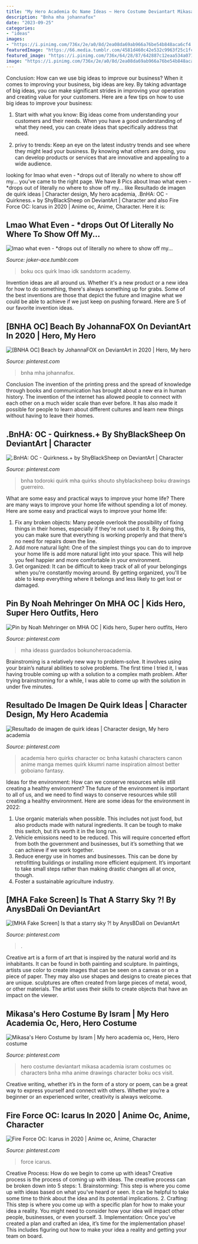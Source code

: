 ```yaml
---
title: "My Hero Academia Oc Name Ideas ~ Hero Costume Deviantart Mikasa Academia Isram Costumes Oc Characters Bnha Mha Anime Drawings Character Boku Ocs Visit"
description: "Bnha mha johannafox"
date: "2023-09-25"
categories:
- "ideas"
images:
- "https://i.pinimg.com/736x/2e/a0/8d/2ea08da69ab966a76be54b848aca6cf4.jpg"
featuredImage: "https://66.media.tumblr.com/4581d460c42e532c9963f25c1fc63672/tumblr_osx937M3kU1rrnjnbo6_1280.png"
featured_image: "https://i.pinimg.com/736x/64/28/87/642887c12eaa534a071081f15949cee1.jpg"
image: "https://i.pinimg.com/736x/2e/a0/8d/2ea08da69ab966a76be54b848aca6cf4.jpg"
---
```



Conclusion: How can we use big ideas to improve our business?
When it comes to improving your business, big ideas are key. By taking advantage of big ideas, you can make significant strides in improving your operation and creating value for your customers. Here are a few tips on how to use big ideas to improve your business:
1. Start with what you know: Big ideas come from understanding your customers and their needs. When you have a good understanding of what they need, you can create ideas that specifically address that need.

2. privy to trends: Keep an eye on the latest industry trends and see where they might lead your business. By knowing what others are doing, you can develop products or services that are innovative and appealing to a wide audience.


	

		
looking for lmao what even - *drops out of literally no where to show off my... you've came to the right page. We have 8 Pics about lmao what even - *drops out of literally no where to show off my... like Resultado de imagen de quirk ideas | Character design, My hero academia, .BnHA: OC - Quirkness.+ by ShyBlackSheep on DeviantArt | Character and also Fire Force OC: Icarus in 2020 | Anime oc, Anime, Character. Here it is:
		
    
## Lmao What Even - *drops Out Of Literally No Where To Show Off My...

<img loading=lazy src="https://66.media.tumblr.com/4581d460c42e532c9963f25c1fc63672/tumblr_osx937M3kU1rrnjnbo6_1280.png" onerror="this.onerror=null;this.src='https://tse1.mm.bing.net/th?id=OIP.-ccqP95-EMs0JCG8LobpZQHaFj&amp;pid=15.1';" alt="lmao what even - *drops out of literally no where to show off my...">

_Source: joker-ace.tumblr.com_

>boku ocs quirk lmao idk sandstorm academy. 

	

Invention ideas are all around us. Whether it's a new product or a new idea for how to do something, there's always something up for grabs. Some of the best inventions are those that depict the future and imagine what we could be able to achieve if we just keep on pushing forward. Here are 5 of our favorite invention ideas.

    
## [BNHA OC] Beach By JohannaFOX On DeviantArt In 2020 | Hero, My Hero

<img loading=lazy src="https://i.pinimg.com/736x/2e/a0/8d/2ea08da69ab966a76be54b848aca6cf4.jpg" onerror="this.onerror=null;this.src='https://tse4.mm.bing.net/th?id=OIP.XgsW0FBteP76HZG0VYtiDwHaIV&amp;pid=15.1';" alt="[BNHA OC] Beach by JohannaFOX on DeviantArt in 2020 | Hero, My hero">

_Source: pinterest.com_

>bnha mha johannafox. 

	

Conclusion
The invention of the printing press and the spread of knowledge through books and communication has brought about a new era in human history. The invention of the internet has allowed people to connect with each other on a much wider scale than ever before. It has also made it possible for people to learn about different cultures and learn new things without having to leave their homes.

    
## .BnHA: OC - Quirkness.+ By ShyBlackSheep On DeviantArt | Character

<img loading=lazy src="https://i.pinimg.com/736x/a4/3c/b7/a43cb72db6f7d04da8d02d194a10e169.jpg" onerror="this.onerror=null;this.src='https://tse1.mm.bing.net/th?id=OIP.Omvnh_jBQrge_wl9Y1uVJQHaNw&amp;pid=15.1';" alt=".BnHA: OC - Quirkness.+ by ShyBlackSheep on DeviantArt | Character">

_Source: pinterest.com_

>bnha todoroki quirk mha quirks shouto shyblacksheep boku drawings guerreiro. 

	

What are some easy and practical ways to improve your home life?
There are many ways to improve your home life without spending a lot of money. Here are some easy and practical ways to improve your home life: 
1. Fix any broken objects: Many people overlook the possibility of fixing things in their homes, especially if they're not used to it. By doing this, you can make sure that everything is working properly and that there's no need for repairs down the line. 
2. Add more natural light: One of the simplest things you can do to improve your home life is add more natural light into your space. This will help you feel happier and more comfortable in your environment. 
3. Get organized: It can be difficult to keep track of all of your belongings when you're constantly moving around. By getting organized, you'll be able to keep everything where it belongs and less likely to get lost or damaged.

    
## Pin By Noah Mehringer On MHA OC | Kids Hero, Super Hero Outfits, Hero

<img loading=lazy src="https://i.pinimg.com/736x/fa/ab/d1/faabd1864d1e170a7a426bbd55619f71.jpg" onerror="this.onerror=null;this.src='https://tse2.mm.bing.net/th?id=OIP.yIcI7UAzB8PqmezEu3XJ2QHaKd&amp;pid=15.1';" alt="Pin by Noah Mehringer on MHA OC | Kids hero, Super hero outfits, Hero">

_Source: pinterest.com_

>mha ideass guardados bokunoheroacademia. 

	

Brainstroming is a relatively new way to problem-solve. It involves using your brain’s natural abilities to solve problems. The first time I tried it, I was having trouble coming up with a solution to a complex math problem. After trying brainstroming for a while, I was able to come up with the solution in under five minutes.

    
## Resultado De Imagen De Quirk Ideas | Character Design, My Hero Academia

<img loading=lazy src="https://i.pinimg.com/736x/17/db/83/17db83aace70813351135493b57205e2.jpg" onerror="this.onerror=null;this.src='https://tse1.mm.bing.net/th?id=OIP.5WepJWZfoNXUcvcItnonlAHaKN&amp;pid=15.1';" alt="Resultado de imagen de quirk ideas | Character design, My hero academia">

_Source: pinterest.com_

>academia hero quirks character oc bnha katashi characters canon anime manga memes quirk kkumri name inspiration almost better goboiano fantasy. 

	

Ideas for the environment: How can we conserve resources while still creating a healthy environment?
The future of the environment is important to all of us, and we need to find ways to conserve resources while still creating a healthy environment. Here are some ideas for the environment in 2022: 
1. Use organic materials when possible. This includes not just food, but also products made with natural ingredients. It can be tough to make this switch, but it’s worth it in the long run. 
2. Vehicle emissions need to be reduced. This will require concerted effort from both the government and businesses, but it’s something that we can achieve if we work together. 
3. Reduce energy use in homes and businesses. This can be done by retrofitting buildings or installing more efficient equipment. It’s important to take small steps rather than making drastic changes all at once, though. 
4. Foster a sustainable agriculture industry.

    
## [MHA Fake Screen] Is That A Starry Sky ?! By AnysBDali On DeviantArt

<img loading=lazy src="https://i.pinimg.com/736x/9c/0f/0e/9c0f0efbc3ea951a18c5781d6476c53c.jpg" onerror="this.onerror=null;this.src='https://tse2.mm.bing.net/th?id=OIP.3XWK3gwv4-D3u42GD_QguwHaEK&amp;pid=15.1';" alt="[MHA Fake Screen] Is that a starry sky ?! by AnysBDali on DeviantArt">

_Source: pinterest.com_

>. 

	

Creative art is a form of art that is inspired by the natural world and its inhabitants. It can be found in both painting and sculpture. In paintings, artists use color to create images that can be seen on a canvas or on a piece of paper. They may also use shapes and designs to create pieces that are unique. sculptures are often created from large pieces of metal, wood, or other materials. The artist uses their skills to create objects that have an impact on the viewer.

    
## Mikasa&#039;s Hero Costume By Isram | My Hero Academia Oc, Hero, Hero Costume

<img loading=lazy src="https://i.pinimg.com/736x/64/28/87/642887c12eaa534a071081f15949cee1.jpg" onerror="this.onerror=null;this.src='https://tse3.mm.bing.net/th?id=OIP.XKMjmTM9Rr5hZGutslOfugHaLS&amp;pid=15.1';" alt="Mikasa&#039;s Hero Costume by Isram | My hero academia oc, Hero, Hero costume">

_Source: pinterest.com_

>hero costume deviantart mikasa academia isram costumes oc characters bnha mha anime drawings character boku ocs visit. 

	

Creative writing, whether it’s in the form of a story or poem, can be a great way to express yourself and connect with others. Whether you’re a beginner or an experienced writer, creativity is always welcome.

    
## Fire Force OC: Icarus In 2020 | Anime Oc, Anime, Character

<img loading=lazy src="https://i.pinimg.com/originals/ff/71/42/ff714256b4c1546c1b36280ba3b679e1.jpg" onerror="this.onerror=null;this.src='https://tse2.mm.bing.net/th?id=OIP.jYwPAlJAE9MbFCPPe28y4gHaLF&amp;pid=15.1';" alt="Fire Force OC: Icarus in 2020 | Anime oc, Anime, Character">

_Source: pinterest.com_

>force icarus. 

	

Creative Process: How do we begin to come up with ideas?
Creative process is the process of coming up with ideas. The creative process can be broken down into 5 steps: 1. Brainstorming: This step is where you come up with ideas based on what you’ve heard or seen. It can be helpful to take some time to think about the idea and its potential implications. 2. Crafting: This step is where you come up with a specific plan for how to make your idea a reality. You might need to consider how your idea will impact other people, businesses, or even yourself. 3. Implementation: Once you’ve created a plan and crafted an idea, it’s time for the implementation phase! This includes figuring out how to make your idea a reality and getting your team on board. 
